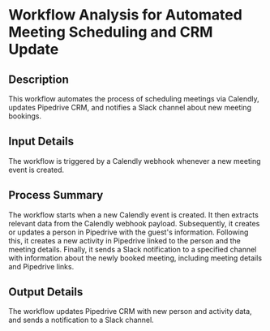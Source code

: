 # Workflow Analysis for Automated Meeting Scheduling and CRM Update

## Description
This workflow automates the process of scheduling meetings via Calendly, updates Pipedrive CRM, and notifies a Slack channel about new meeting bookings.

## Input Details
The workflow is triggered by a Calendly webhook whenever a new meeting event is created.

## Process Summary
The workflow starts when a new Calendly event is created. It then extracts relevant data from the Calendly webhook payload. Subsequently, it creates or updates a person in Pipedrive with the guest's information. Following this, it creates a new activity in Pipedrive linked to the person and the meeting details. Finally, it sends a Slack notification to a specified channel with information about the newly booked meeting, including meeting details and Pipedrive links.

## Output Details
The workflow updates Pipedrive CRM with new person and activity data, and sends a notification to a Slack channel.
